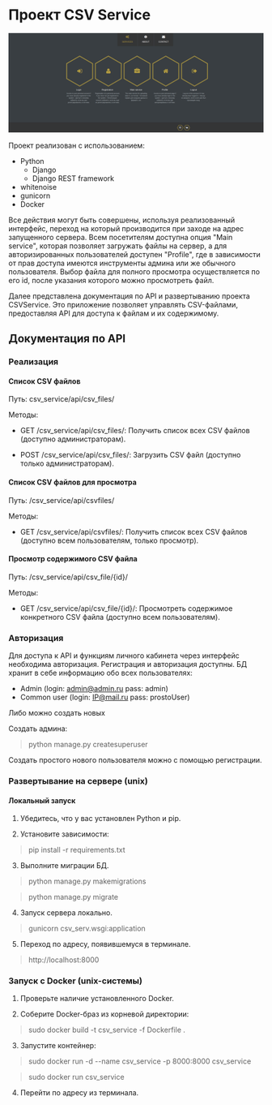 # Проект CSV Service

![main_page](csv_files/main_page.png)

Проект реализован с использованием:

- Python
  - Django
  - Django REST framework
- whitenoise
- gunicorn
- Docker

Все действия могут быть совершены, используя реализованный интерфейс, переход на который производится при заходе на адрес запущенного сервера. Всем посетителям доступна опция "Main service", которая позволяет загружать файлы на сервер, а для авторизированных пользователей доступен "Profile", где в зависимости от прав доступа имеются инструменты админа или же обычного пользователя. Выбор файла для полного просмотра осуществляется по его id, после указания которого можно просмотреть файл.

Далее представлена документация по API и развертыванию проекта CSVService. Это приложение позволяет управлять CSV-файлами, предоставляя API для доступа к файлам и их содержимому.

## Документация по API

### Реализация

#### Список CSV файлов

Путь: csv_service/api/csv_files/

Методы:
- GET /csv_service/api/csv_files/: Получить список всех CSV файлов (доступно администраторам).

- POST /csv_service/api/csv_files/: Загрузить CSV файл (доступно только администраторам).

#### Список CSV файлов для просмотра

Путь: /csv_service/api/csvfiles/

Методы:
- GET /csv_service/api/csvfiles/: Получить список всех CSV файлов (доступно всем пользователям, только просмотр).

#### Просмотр содержимого CSV файла

Путь: /csv_service/api/csv_file/{id}/

Методы:
- GET /csv_service/api/csv_file/{id}/: Просмотреть содержимое конкретного CSV файла (доступно всем пользователям).

### Авторизация

Для доступа к API и функциям личного кабинета через интерфейс необходима авторизация. Регистрация и авторизация доступны. БД хранит в себе информацию обо всех пользователях:

- Admin (login: admin@admin.ru pass: admin)
- Common user (login: IP@mail.ru pass: prostoUser)

Либо можно создать новых

Создать админа:
>python manage.py createsuperuser

Создать простого нового пользователя можно с помощью регистрации.

### Развертывание на сервере (unix)

#### Локальный запуск

1. Убедитесь, что у вас установлен Python и pip.

2. Установите зависимости:

>pip install -r requirements.txt

3. Выполните миграции БД.

>python manage.py makemigrations

>python manage.py migrate

4. Запуск сервера локально.

>gunicorn csv_serv.wsgi:application

5. Переход по адресу, появившемуся в терминале.
>http://localhost:8000

### Запуск с Docker (unix-системы)

1. Проверьте наличие установленного Docker.

2. Соберите Docker-браз из корневой директории:

>sudo docker build -t csv_service -f Dockerfile .

3. Запустите контейнер:

>sudo docker run -d --name csv_service -p 8000:8000 csv_service

>sudo docker run csv_service

4. Перейти по адресу из терминала.
